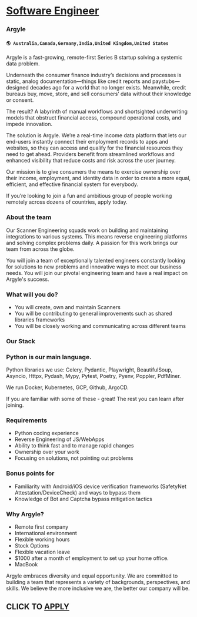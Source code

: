 # [Software Engineer](https://www.remotewlb.com/apply/software-engineer-62063)  
### Argyle  
#### `🌎 Australia,Canada,Germany,India,United Kingdom,United States`  

Argyle is a fast-growing, remote-first Series B startup solving a systemic data problem.

Underneath the consumer finance industry’s decisions and processes is static, analog documentation—things like credit reports and paystubs—designed decades ago for a world that no longer exists. Meanwhile, credit bureaus buy, move, store, and sell consumers’ data without their knowledge or consent.

The result? A labyrinth of manual workflows and shortsighted underwriting models that obstruct financial access, compound operational costs, and impede innovation.

The solution is Argyle. We’re a real-time income data platform that lets our end-users instantly connect their employment records to apps and websites, so they can access and qualify for the financial resources they need to get ahead. Providers benefit from streamlined workflows and enhanced visibility that reduce costs and risk across the user journey.

Our mission is to give consumers the means to exercise ownership over their income, employment, and identity data in order to create a more equal, efficient, and effective financial system for everybody.

If you’re looking to join a fun and ambitious group of people working remotely across dozens of countries, apply today.

### About the team

Our Scanner Engineering squads work on building and maintaining integrations to various systems. This means reverse engineering platforms and solving complex problems daily. A passion for this work brings our team from across the globe.

You will join a team of exceptionally talented engineers constantly looking for solutions to new problems and innovative ways to meet our business needs. You will join our pivotal engineering team and have a real impact on Argyle's success.

### What will you do?

  * You will create, own and maintain Scanners
  * You will be contributing to general improvements such as shared libraries frameworks
  * You will be closely working and communicating across different teams

### Our Stack

### Python is our main language.

Python libraries we use: Celery, Pydantic, Playwright, BeautifulSoup, Asyncio, Httpx, Pydash, Mypy, Pytest, Poetry, Pyenv, Poppler, PdfMiner.

We run Docker, Kubernetes, GCP, Github, ArgoCD.

If you are familiar with some of these - great! The rest you can learn after joining.

### Requirements

  * Python coding experience
  * Reverse Engineering of JS/WebApps
  * Ability to think fast and to manage rapid changes
  * Ownership over your work
  * Focusing on solutions, not pointing out problems

### Bonus points for

  * Familiarity with Android/iOS device verification frameworks (SafetyNet Attestation/DeviceCheck) and ways to bypass them
  * Knowledge of Bot and Captcha bypass mitigation tactics

### Why Argyle?

  * Remote first company
  * International environment
  * Flexible working hours
  * Stock Options
  * Flexible vacation leave
  * $1000 after a month of employment to set up your home office.
  * MacBook

Argyle embraces diversity and equal opportunity. We are committed to building a team that represents a variety of backgrounds, perspectives, and skills. We believe the more inclusive we are, the better our company will be.

  
## CLICK TO [APPLY](https://www.remotewlb.com/apply/software-engineer-62063)

